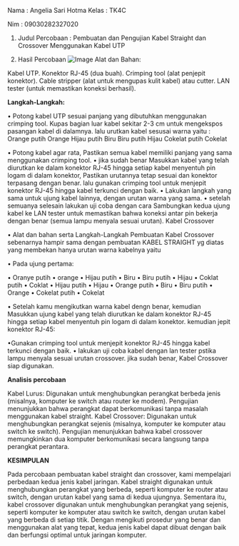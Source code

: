 Nama : Angelia Sari Hotma
Kelas : TK4C

Nim : 09030282327020

1. Judul Percobaan : Pembuatan dan Pengujian Kabel Straight dan Crossover Menggunakan Kabel UTP

2. Hasil Percobaan
![Image](https://github.com/user-attachments/assets/da58b723-f770-46a8-8821-7b0d17b749b3)
Alat dan Bahan:

Kabel UTP.
Konektor RJ-45 (dua buah).
Crimping tool (alat penjepit konektor).
Cable stripper (alat untuk mengupas kulit kabel) atau cutter.
LAN tester (untuk memastikan koneksi berhasil).

**Langkah-Langkah:**

• Potong kabel UTP sesuai panjang yang dibutuhkan menggunakan crimping tool.
Kupas bagian luar kabel sekitar 2-3 cm untuk mengekspos pasangan kabel di dalamnya.
lalu urutkan kabel sesusai warna yaitu :
Orange putih
Orange
Hijau putih
Biru
Biru putih
Hijau
Cokelat putih
Cokelat

• Potong kabel agar rata, Pastikan semua kabel memiliki panjang yang sama menggunakan crimping tool.
• jika sudah benar Masukkan kabel yang telah diurutkan ke dalam konektor RJ-45 hingga setiap kabel menyentuh pin logam di dalam konektor, Pastikan urutannya tetap sesuai dan konektor terpasang dengan benar. lalu gunakan crimping tool untuk menjepit konektor RJ-45 hingga kabel terkunci dengan baik.
• Lakukan langkah yang sama untuk ujung kabel lainnya, dengan urutan warna yang sama.
• setelah semuanya selesain lakukan uji coba dengan cara Sambungkan kedua ujung kabel ke LAN tester untuk memastikan bahwa koneksi antar pin bekerja dengan benar (semua lampu menyala sesuai urutan).
Kabel Crossover

• Alat dan bahan serta Langkah-Langkah Pembuatan Kabel Crossover sebenarnya hampir sama
  dengan pembuatan KABEL STRAIGHT yg diatas yang membekan hanya urutan warna kabelnya yaitu

• Pada ujung pertama: 

• Oranye putih
• orange
• Hijau putih
• Biru
• Biru putih
• Hijau
• Coklat putih
• Coklat
• Hijau putih
• Hijau
• Orange putih
• Biru
• Biru putih
• Orange
• Cokelat putih
• Cokelat


• Setelah kamu mengikutkan warna kabel dengn benar, kemudian Masukkan ujung kabel yang telah diurutkan ke dalam konektor RJ-45 hingga setiap kabel menyentuh pin logam di dalam konektor.
  kemudian jepit konektor RJ-45: 

•Gunakan crimping tool untuk menjepit konektor RJ-45 hingga kabel terkunci dengan baik.
• lakukan uji coba kabel dengan lan tester pstika lampu menyala sesuai urutan crossover.
jika sudah benar, Kabel Crossover siap digunakan.

**Analisis percobaan**

Kabel Lurus:
Digunakan untuk menghubungkan perangkat berbeda jenis (misalnya, komputer ke switch atau router ke modem).
Pengujian menunjukkan bahwa perangkat dapat berkomunikasi tanpa masalah menggunakan kabel straight.
Kabel Crossover:
Digunakan untuk menghubungkan perangkat sejenis (misalnya, komputer ke komputer atau switch ke switch).
Pengujian menunjukkan bahwa kabel crossover memungkinkan dua komputer berkomunikasi secara langsung tanpa perangkat perantara.

**KESIMPULAN**

Pada percobaan pembuatan kabel straight dan crossover, kami mempelajari perbedaan kedua jenis kabel jaringan. 
Kabel straight digunakan untuk menghubungkan perangkat yang berbeda, seperti komputer ke router atau switch, dengan urutan kabel yang sama di kedua ujungnya.
Sementara itu, kabel crossover digunakan untuk menghubungkan perangkat yang sejenis, seperti komputer ke komputer atau switch ke switch, dengan urutan kabel yang berbeda di setiap titik.
Dengan mengikuti prosedur yang benar dan menggunakan alat yang tepat, kedua jenis kabel dapat dibuat dengan baik dan berfungsi optimal untuk jaringan komputer.

